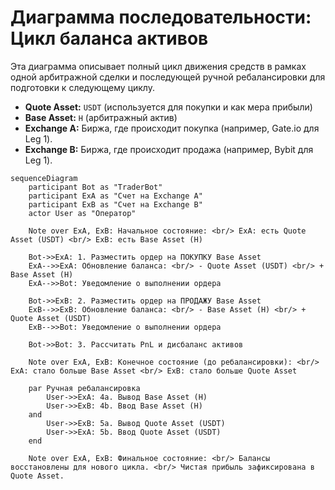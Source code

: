 # Диаграмма последовательности: Цикл баланса активов

Эта диаграмма описывает полный цикл движения средств в рамках одной арбитражной сделки и последующей ручной ребалансировки для подготовки к следующему циклу.

- **Quote Asset:** `USDT` (используется для покупки и как мера прибыли)
- **Base Asset:** `H` (арбитражный актив)
- **Exchange A:** Биржа, где происходит покупка (например, Gate.io для Leg 1).
- **Exchange B:** Биржа, где происходит продажа (например, Bybit для Leg 1).

```mermaid
sequenceDiagram
    participant Bot as "TraderBot"
    participant ExA as "Счет на Exchange A"
    participant ExB as "Счет на Exchange B"
    actor User as "Оператор"

    Note over ExA, ExB: Начальное состояние: <br/> ExA: есть Quote Asset (USDT) <br/> ExB: есть Base Asset (H)

    Bot->>ExA: 1. Разместить ордер на ПОКУПКУ Base Asset
    ExA-->>ExA: Обновление баланса: <br/> - Quote Asset (USDT) <br/> + Base Asset (H)
    ExA-->>Bot: Уведомление о выполнении ордера

    Bot->>ExB: 2. Разместить ордер на ПРОДАЖУ Base Asset
    ExB-->>ExB: Обновление баланса: <br/> - Base Asset (H) <br/> + Quote Asset (USDT)
    ExB-->>Bot: Уведомление о выполнении ордера

    Bot->>Bot: 3. Рассчитать PnL и дисбаланс активов

    Note over ExA, ExB: Конечное состояние (до ребалансировки): <br/> ExA: стало больше Base Asset <br/> ExB: стало больше Quote Asset

    par Ручная ребалансировка
        User->>ExA: 4a. Вывод Base Asset (H)
        User->>ExB: 4b. Ввод Base Asset (H)
    and
        User->>ExB: 5a. Вывод Quote Asset (USDT)
        User->>ExA: 5b. Ввод Quote Asset (USDT)
    end

    Note over ExA, ExB: Финальное состояние: <br/> Балансы восстановлены для нового цикла. <br/> Чистая прибыль зафиксирована в Quote Asset.